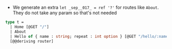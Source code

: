 - We generate an extra `let _sep__017_ = ref '?'` for routes like `About`. They do
  not take any param so that's not needed

```ocaml
type t =
  | Home [@GET "/"]
  | About
  | Hello of { name : string; repeat : int option } [@GET "/hello/:name"]
  [@@deriving router]
```

